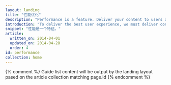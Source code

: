 ```yaml
---
layout: landing
title: "性能优化"
description: "Performance is a feature. Deliver your content to users as quickly as possible. Once they're in your app, make page interaction and rendering as smooth as possible."
introduction: "To deliver the best user experience, we must deliver content as quickly as possible (&lt;1 second), and ensure that our code is always able respond to user input within milliseconds (&lt;16 milliseconds)."
snippet: "性能是一个特征。"
article:
  written_on: 2014-04-01
  updated_on: 2014-04-28
  order: 4
id: performance
collection: home
---
```


{% comment %}
Guide list content will be output by the landing layout pased on the article collection matching page.id
{% endcomment %}

